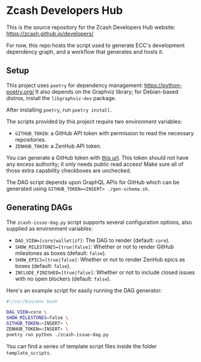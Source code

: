 # Zcash Developers Hub

This is the source repository for the Zcash Developers Hub website: https://zcash.github.io/developers/

For now, this repo hosts the script used to generate ECC's development dependency graph, and a workflow that generates and hosts it.

## Setup

This project uses `poetry` for dependency management: https://python-poetry.org/
It also depends on the Graphviz library; for Debian-based distros, install the
`libgraphviz-dev` package.

After installing `poetry`, run `poetry install`.

The scripts provided by this project require two environment variables:

- `GITHUB_TOKEN`: a GitHub API token with permission to read the necessary repositories.
- `ZENHUB_TOKEN`: a ZenHub API token.

You can generate a GitHub token with [this url](https://github.com/settings/tokens/new). This
token should not have any excess authority; it only needs public read access! Make sure all of
those extra capability checkboxes are unchecked.

The DAG script depends upon GraphQL APIs for GitHub which can be generated using
`GITHUB_TOKEN=<INSERT> ./gen-schema.sh`.

## Generating DAGs

The `zcash-issue-dag.py` script supports several configuration options,
also supplied as environment variables:

- `DAG_VIEW=[core|wallet|zf]`: The DAG to render (default: `core`).
- `SHOW_MILESTONES=[true|false]`: Whether or not to render GitHub milestones as boxes (default: `false`).
- `SHOW_EPICS=[true|false]`: Whether or not to render ZenHub epics as boxes (default: `false`).
- `INCLUDE_FINISHED=[true|false]`: Whether or not to include closed issues with no open blockers (default: `false`).

Here's an example script for easily running the DAG generator:

```bash
#!/usr/bin/env bash

DAG_VIEW=core \
SHOW_MILESTONES=false \
GITHUB_TOKEN=<INSERT> \
ZENHUB_TOKEN=<INSERT> \
poetry run python ./zcash-issue-dag.py
```

You can find a series of template script files inside the folder `template_scripts`.
